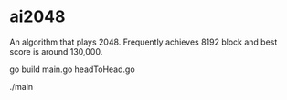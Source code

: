 # ai2048
An algorithm that plays 2048. Frequently achieves 8192 block and best score is around 130,000.

go build main.go headToHead.go

./main
